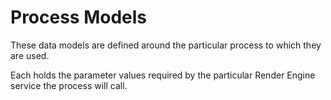 # Process Models
These data models are defined around the particular process to which they are used.

Each holds the parameter values required by the particular Render Engine service the process will call.